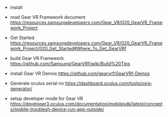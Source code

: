 * install

- read Gear VR Framework document
https://resources.samsungdevelopers.com/Gear_VR/020_GearVR_Framework_Project

- Get Started
https://resources.samsungdevelopers.com/Gear_VR/020_GearVR_Framework_Project/020_Get_Started#Where_To_Get_GearVRf

- build Gear VR Framework
https://github.com/Samsung/GearVRf/wiki/Build%20Tips

- install Gear VR Demos
https://github.com/gearvrf/GearVRf-Demos

- Generate oculus serial no
https://dashboard.oculus.com/tools/osig-generator/

- setup developer mode for Gear VR
https://developer3.oculus.com/documentation/mobilesdk/latest/concepts/mobile-troublesh-device-run-app-outside/

